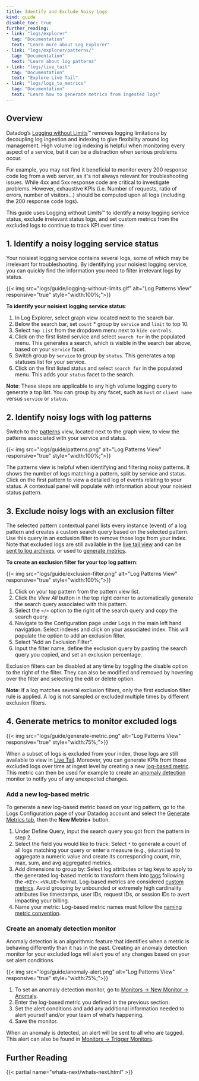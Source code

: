 ```yaml
---
title: Identify and Exclude Noisy Logs
kind: guide
disable_toc: true
further_reading:
- link: "logs/explorer"
  tag: "Documentation"
  text: "Learn more about Log Explorer"
- link: "logs/explorer/patterns/"
  tag: "Documentation"
  text: "Learn about log patterns"
- link: "logs/live_tail"
  tag: "Documentation"
  text: "Explore Live Tail"
- link: "logs/logs_to_metrics"
  tag: "Documentation"
  text: "Learn how to generate metrics from ingested logs"
---
```


## Overview

Datadog’s [Logging without Limits][1]&trade; removes logging limitations by decoupling log ingestion and indexing to give flexibility around log management. High volume log indexing is helpful when monitoring every aspect of a service, but it can be a distraction when serious problems occur.

For example, you may not find it beneficial to monitor every 200 response code log from a web server, as it's not always relevant for troubleshooting issues. While 4xx and 5xx response code are critical to investigate problems. 
However, exhaustive KPIs (i.e. Number of requests, ratio of errors, number of visitors...) should be computed upon all logs (including the 200 response code logs).

This guide uses Logging without Limits&trade; to identify a noisy logging service status, exclude irrelevant status logs, and set custom metrics from the excluded logs to continue to track KPI over time.

## 1. Identify a noisy logging service status

Your noisiest logging service contains several logs, some of which may be irrelevant for troubleshooting. By identifying your noisiest logging service, you can quickly find the information you need to filter irrelevant logs by status.

{{< img src="logs/guide/logging-without-limits.gif" alt="Log Patterns View" responsive="true" style="width:100%;">}}

**To identify your noisiest logging service status**:

1. In Log Explorer, select graph view located next to the search bar. 
2. Below the search bar, set `count` * group by `service` and `limit` to top 10.
3. Select `Top List` from the dropdown menu next to `hide controls`.
4. Click on the first listed service and select `search for` in the populated menu. This generates a search, which is visible in the search bar above, based on your `service` facet.
5. Switch group by `service` to group by `status`. This generates a top statuses list for your service.
6. Click on the first listed status and select `search for` in the populated menu. This adds your `status` facet to the search.

**Note**: These steps are applicable to any high volume logging query to generate a top list. You can group by any facet, such as `host` or `client name` versus `service` or `status`.

## 2. Identify noisy logs with log patterns
Switch to the [patterns][2] view, located next to the graph view, to view the patterns associated with your service and status.

{{< img src="logs/guide/patterns.png" alt="Log Patterns View" responsive="true" style="width:100%;">}}

The patterns view is helpful when identifying and filtering noisy patterns. It shows the number of logs matching a pattern, split by service and status. Click on the first pattern to view a detailed log of events relating to your status. A contextual panel will populate with information about your noisiest status pattern.

## 3. Exclude noisy logs with an exclusion filter

The selected pattern contextual panel lists every instance (event) of a log pattern and creates a custom search query based on the selected pattern. Use this query in an exclusion filter to remove those logs from your index. Note that excluded logs are still available in the [live tail view][3] and can be [sent to log archives][4], or used to [generate metrics][5].

**To create an exclusion filter for your top log pattern**:

{{< img src="logs/guide/exclusion-filter.png" alt="Log Patterns View" responsive="true" style="width:100%;">}}

1. Click on your top pattern from the pattern view list.
2. Click the *View All* button in the top right corner to automatically generate the search query associated with this pattern.
3. Select the `</>` option to the right of the search query and copy the search query.
4. Navigate to the Configuration page under Logs in the main left hand navigation. Select indexes and click on your associated index. This will populate the option to add an exclusion filter.
5. Select “Add an Exclusion Filter”.
6. Input the filter name, define the exclusion query by pasting the search query you copied, and set an exclusion percentage.

Exclusion filters can be disabled at any time by toggling the disable option to the right of the filter. They can also be modified and removed by hovering over the filter and selecting the edit or delete option.

**Note**: If a log matches several exclusion filters, only the first exclusion filter rule is applied. A log is not sampled or excluded multiple times by different exclusion filters.

## 4. Generate metrics to monitor excluded logs

{{< img src="logs/guide/generate-metric.png" alt="Log Patterns View" responsive="true" style="width:75%;">}}

When a subset of logs is excluded from your index, those logs are still available to view in [Live Tail][6]. Moreover, you can generate KPIs from those excluded logs over time at ingest level by creating a new [log-based metric][7]. This metric can then be used for example to create an [anomaly detection][8] monitor to notify you of any unexpected changes.

### Add a new log-based metric
To generate a new log-based metric based on your log pattern, go to the Logs Configuration page of your Datadog account and select the [Generate Metrics tab][9], then the **New Metric+** button.

1. Under Define Query, input the search query you got from the pattern in step 2.
2. Select the field you would like to track: Select `*` to generate a count of all logs matching your query or enter a measure (e.g., `@duration`) to aggregate a numeric value and create its corresponding count, min, max, sum, and avg aggregated metrics.
3. Add dimensions to group by: Select log attributes or tag keys to apply to the generated log-based metric to transform them into [tags][10] following the `<KEY>:<VALUE>` format. Log-based metrics are considered [custom metrics][11]. Avoid grouping by unbounded or extremely high cardinality attributes like timestamps, user IDs, request IDs, or session IDs to avert impacting your billing.
4. Name your metric: Log-based metric names must follow the [naming metric convention][12].

### Create an anomaly detection monitor
Anomaly detection is an algorithmic feature that identifies when a metric is behaving differently than it has in the past. Creating an anomaly detection monitor for your excluded logs will alert you of any changes based on your set alert conditions.

{{< img src="logs/guide/anomaly-alert.png" alt="Log Patterns View" responsive="true" style="width:75%;">}}

1. To set an anomaly detection monitor, go to [Monitors -> New Monitor -> Anomaly][13].
2. Enter the log-based metric you defined in the previous section.
3. Set the alert conditions and add any additional information needed to alert yourself and/or your team of what’s happening.
4. Save the monitor.

When an anomaly is detected, an alert will be sent to all who are tagged. This alert can also be found in [Monitors -> Trigger Monitors][14].

## Further Reading

{{< partial name="whats-next/whats-next.html" >}}

[1]: /logs
[2]: /logs/explorer/patterns
[3]: /logs/live_tail
[4]: /logs/archives
[5]: /logs/logs_to_metrics
[6]: /logs/live_tail/#overview
[7]: /logs/logs_to_metrics
[8]: /monitors/monitor_types/anomaly
[9]: https://app.datadoghq.com/logs/pipelines/generate-metrics
[10]: /tagging
[11]: /developers/metrics/custom_metrics
[12]: /developers/metrics/#naming-metrics
[13]: https://app.datadoghq.com/monitors#create/anomaly
[14]: https://app.datadoghq.com/monitors/triggered
